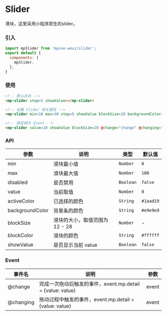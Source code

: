 # Slider

滑块，这里采用小程序原生的slider。

<imgPreview imgUrl="/assets/slider.png"/>

### 引入

``` js
import mpSlider from 'mpvue-weui/slider';
export default {
  components: {
    mpSlider,
  },
}
```

### 使用

``` html
<!-- 默认状态 -->
<mp-slider step=5 showValue></mp-slider>

<!-- 设置 Slider 相关属性 -->
<mp-slider min=10 max=30 step=5 showValue blockSize=20 backgroundColor="#000000"></mp-slider>

<!-- 绑定相关 Event -->
<mp-slider value=10 showValue blockSize=20 @change="change" @changing="changing"></mp-slider>
```

### API

| 参数 | 说明 | 类型 | 默认值 |
|-----------|-----------|-----------|-------------|
| min | 滑块最小值 | `Number` | `0` |
| max | 滑块最大值 | `Number` | `100` |
| disabled | 是否禁用 | `Boolean` | `false` |
| value | 当前取值 | `Number` | `0` |
| activeColor | 已选择的颜色 | `String` | `#1aad19` |
| backgroundColor | 背景条的颜色 | `String` | `#e9e9e9` |
| blockSize | 滑块的大小，取值范围为 12 - 28 | `Number` | - |
| blockColor | 滑块的颜色 | `String` | `#ffffff` |
| showValue | 是否显示当前 value | `Boolean` | `false` |


### Event
| 事件名 | 说明 | 参数 |
|-----------|-----------|-----------|
| @change| 完成一次拖动后触发的事件，event.mp.detail = {value: value} | event |
| @changing | 拖动过程中触发的事件，event.mp.detail = {value: value} | event |
